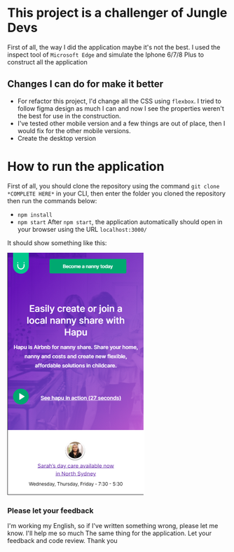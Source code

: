 # This project is a challenger of Jungle Devs
First of all, the way I did the application maybe it's not the best.
I used the inspect tool of `Microsoft Edge` and simulate the Iphone 6/7/8 Plus to construct all the application

## Changes I can do for make it better
- For refactor this project, I'd change all the CSS using `flexbox`. I tried to follow figma design as much I can and now I see the properties weren't the best for use in the construction.
- I've tested other mobile version and a few things are out of place, then I would fix for the other mobile versions.
- Create the desktop version

# How to run the application
First of all, you should clone the repository using the command `git clone *COMPLETE HERE*` in your CLI, then enter the folder you cloned the repository then run the commands below:
- `npm install`
- `npm start`
After `npm start`, the application automatically should open in your browser using the URL `localhost:3000/`

It should show something like this:

![Show](homescreen.png)


### Please let your feedback
I'm working my English, so if I've written something wrong, please let me know. I'll help me so much
The same thing for the application. Let your feedback and code review. 
Thank you
